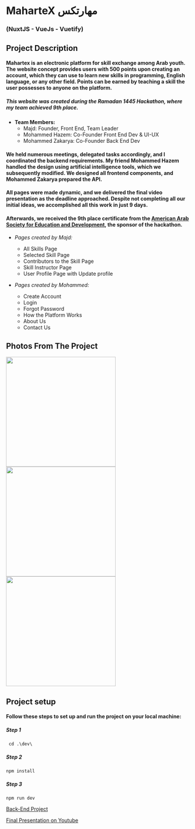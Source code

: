 # MaharteX مهارتكس
### (NuxtJS - VueJs - Vuetify)

## Project Description 
#### Mahartex is an electronic platform for skill exchange among Arab youth. The website concept provides users with 500 points upon creating an account, which they can use to learn new skills in programming, English language, or any other field. Points can be earned by teaching a skill the user possesses to anyone on the platform.

##### This website was created during the Ramadan 1445 Hackathon, where my team achieved 9th place.

- **Team Members:** 
  - Majd: Founder, Front End, Team Leader
  - Mohammed Hazem: Co-Founder Front End Dev & UI-UX
  - Mohammed Zakarya: Co-Founder Back End Dev
 
#### We held numerous meetings, delegated tasks accordingly, and I coordinated the backend requirements. My friend Mohammed Hazem handled the design using artificial intelligence tools, which we subsequently modified. We designed all frontend components, and Mohammed Zakarya prepared the API.

#### All pages were made dynamic, and we delivered the final video presentation as the deadline approached. Despite not completing all our initial ideas, we accomplished all this work in just 9 days.


#### Afterwards, we received the 9th place certificate from the [American Arab Society for Education and Development](https://www.aased.org/%D8%A7%D9%84%D9%85%D8%B3%D8%A7%D8%A8%D9%82%D8%A7%D8%AA/%D9%87%D8%A7%D9%83%D8%A7%D8%AB%D9%88%D9%86-%D8%B1%D9%85%D8%B6%D8%A7%D9%86-%D9%A1%D9%A4%D9%A4%D9%A5), the sponsor of the hackathon.

- *Pages created by Majd:*
  - All Skills Page
  - Selected Skill Page
  - Contributors to the Skill Page
  - Skill Instructor Page
  - User Profile Page with Update profile

- *Pages created by Mohammed:*
  - Create Account 
  - Login
  - Forgot Password
  - How the Platform Works
  - About Us
  - Contact Us

## Photos From The Project
<div>
  <img src="https://github.com/majdroses21/hackathon-team-72-MM/assets/112196607/20dbc878-c915-4ef8-a766-6eaf65911b2c" width="300">
  <img src="https://github.com/majdroses21/hackathon-team-72-MM/assets/112196607/6d97a12f-091a-4c7e-9c66-5d7026e42189" width="300">
  <img src="https://github.com/majdroses21/hackathon-team-72-MM/assets/112196607/90b09dae-6063-4992-ac00-cd14d5c53b9b" width="300">

</div>

## Project setup
#### Follow these steps to set up and run the project on your local machine:

##### Step 1
```
 cd .\dev\
```
##### Step 2
```
npm install
```
##### Step 3
```
npm run dev
```


[Back-End Project ](https://github.com/mohamed775/AAS-project)

[Final Presentation on Youtube](https://youtu.be/y1JCW3sn39c)




